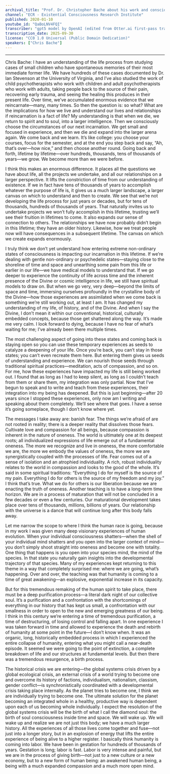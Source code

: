 ```yaml
---
archival_title: "Prof. Dr. Christopher Bache about his work and consciousness"
channel: "ECR - Existential Consciousness Research Institute"
published: 2020-01-10
youtube_id: "QaBoLNV4FQI"
transcriber: "gpt5 model by OpenAI (edited from Otter.ai first-pass transcript)"
transcription_date: 2025-09-30
license: "CC0 1.0 Universal (Public Domain Dedication)"
speakers: ["Chris Bache"]
---
```

<!-- diarist_sha1:57b1335925ce98e4b966fca3200c0d4179820a50 -->
---
Chris Bache: 
I have an understanding of the life process from studying cases of small children who have spontaneous memories of their most immediate former life. We have hundreds of these cases documented by Dr. Ian Stevenson at the University of Virginia, and I’ve also studied the work of child psychotherapists who work with children and adult psychotherapists who work with adults, taking people back to the source of their pain, recovering early trauma, and seeing the healing this produces in their present life. Over time, we’ve accumulated enormous evidence that we reincarnate—many, many times. So then the question is: so what? What are the implications for how we live and understand our lives and relationships if reincarnation is a fact of life? My understanding is that when we die, we return to spirit and to soul, into a larger intelligence. Then we consciously choose the circumstances of our next incarnation. We get small and focused in experience, and then we die and expand into the larger arena again. We come back and we learn. It’s like college: you choose your courses, focus for the semester, and at the end you step back and say, “Ah, that’s over—how nice,” and then choose another round. Going back and forth, lifetime by lifetime—over hundreds, thousands, tens of thousands of years—we grow. We become more than we were before.

I think this makes an enormous difference. It places all the questions we have about life, all the projects we undertake, and all our relationships on a larger perspective. It lifts the constriction of time from our understanding of existence. If we in fact have tens of thousands of years to accomplish whatever the purpose of life is, it gives us a much larger landscape, a larger canvas on which to understand and then to create. We see that we’re not developing the life process for just years or decades, but for tens of thousands, hundreds of thousands of years. That naturally invites us to undertake projects we won’t fully accomplish in this lifetime, trusting we’ll see their fruition in lifetimes to come. It also expands our sense of connection to others. The relationships we have now probably didn’t begin in this lifetime; they have an older history. Likewise, how we treat people now will have consequences in a subsequent lifetime. The canvas on which we create expands enormously.

I truly think we don’t yet understand how entering extreme non-ordinary states of consciousness is impacting our incarnation in this lifetime. If we’re dealing with gentle non-ordinary or psychedelic states—staying close to the shoreline of time and space and unearthing some pain from this life or earlier in our life—we have medical models to understand that. If we go deeper to experience the continuity of life across time and the inherent presence of the Divine or cosmic intelligence in life, we still have spiritual models to draw on. But when we go very, very deep—beyond the limits of space and time, immersing ourselves profoundly in the crystalline body of the Divine—how those experiences are assimilated when we come back is something we’re still working out, at least I am. It has changed my understanding of my life, of history, and of the Divine. And when I say the Divine, I don’t mean it within our conventional, historical, culturally embedded concepts, because those get shattered along the way. It’s made me very calm. I look forward to dying, because I have no fear of what’s waiting for me; I’ve already been there multiple times.

The most challenging aspect of going into these states and coming back is staying open so you can use these temporary experiences as seeds to catalyze a deepening of your life. Once you’re back, you can’t stay in those states; you can’t even recreate them here. But entering them gives us seeds of understanding and experience. We can nourish those seeds through traditional spiritual practices—meditation, acts of compassion, and so on. For me, how these experiences have impacted my life is still being worked out. I found that as long as I had to keep silent, as long as I couldn’t teach from them or share them, my integration was only partial. Now that I’ve begun to speak and to write and teach from these experiences, their integration into my being has deepened. But this is just beginning—after 20 years since I stopped these experiences, only now am I writing and speaking about them completely. We’ll see where that goes. I have a sense it’s going someplace, though I don’t know where yet.

The messages I take away are: banish fear. The things we’re afraid of are not rooted in reality; there is a deeper reality that dissolves those fears. Cultivate love and compassion for all beings, because compassion is inherent in the nature of oneness. The world is ultimately one at its deepest roots; all individualized expressions of life emerge out of a fundamental oneness. The more we recognize and live in oneness, the more comfortable we are, the more we embody the values of oneness, the more we are synergistically coupled with the processes of life. Fear comes out of a sense of isolation and an atrophied individuality. A rich, robust individuality relates to the world in compassion and looks to the good of the whole. It’s said in some spiritual traditions: “Everything I do for myself is the source of my pain. Everything I do for others is the source of my freedom and my joy.” I think that’s true. What we do for others is our liberation because we are enacting the truth of oneness. Another teaching is to have a long-term time horizon. We are in a process of maturation that will not be concluded in a few decades or even a few centuries. Our maturational development takes place over tens of thousands, millions, billions of years. Our relationship with the universe is a dance that will continue long after this body falls away.

Let me narrow the scope to where I think the human race is going, because in my work I was given many deep visionary experiences of human evolution. When your individual consciousness shatters—when the shell of your individual mind shatters and you open into the larger context of mind—you don’t simply shoot straight into oneness and become one with totality. One thing that happens is you open into your species mind, the mind of the species. In that state you naturally gain insights into the developmental trajectory of that species. Many of my experiences kept returning to this theme in a way that completely surprised me: where we are going, what’s happening. Over and over, the teaching was that humanity is coming to a time of great awakening—an explosive, exponential increase in its capacity.

But for this tremendous remaking of the human spirit to take place, there must be a deep purification process—a literal dark night of our collective soul. It’s a purification and a confrontation with the shortcomings of everything in our history that has kept us small, a confrontation with our smallness in order to open to the new and emerging greatness of our being. I think in this century we’re entering a time of tremendous purification, a time of destructuring, of losing control and falling apart. In one experience I was taken forward in time and allowed to experience the death and rebirth of humanity at some point in the future—I don’t know when. It was an organic, long, historically embedded process in which I experienced the entire collapse of humanity, entering what you might call a near-death episode. It seemed we were going to the point of extinction, a complete breakdown of life and our structures at fundamental levels. But then there was a tremendous resurgence, a birth process.

The historical crisis we are entering—the global systems crisis driven by a global ecological crisis, an external crisis of a world trying to become one and overcome its history of factions, individualism, nationalism, classism, gender conflict—is synchronistically coordinated with a developmental crisis taking place internally. As the planet tries to become one, I think we are individually trying to become one. The ultimate solution for the planet becoming an integrated whole in a healthy, productive way is dependent upon each of us becoming whole individually. I expect the resolution of the global systems crisis will be the birth of what I call the diamond soul: the birth of soul consciousness inside time and space. We will wake up. We will wake up and realize we are not just this body; we have a much larger history. All the experiences of all those lives come together and fuse—not just into a longer story, but in an explosion of energy that lifts the entire experience of being alive to a higher register. I basically think humanity is coming into labor. We have been in gestation for hundreds of thousands of years. Gestation is long; labor is fast. Labor is very intense and painful, but we are in the process of giving birth—not just to a new culture or a new economy, but to a new form of human being: an awakened human being, a being with a much expanded compassion and a much more open mind.

